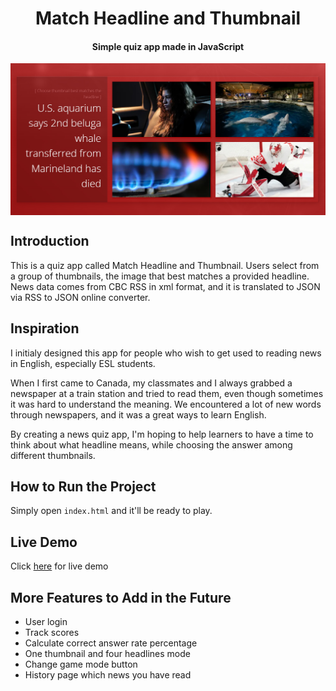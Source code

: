 <h1 align="center">Match Headline and Thumbnail</h1>
<h4 align="center">Simple quiz app made in JavaScript</h4>
<img src="images/app-image.jpg" align="center">

## Introduction
This is a quiz app called Match Headline and Thumbnail. Users select from a group of thumbnails, the image that best matches a provided headline. News data comes from CBC RSS in xml format, and it is translated to JSON via RSS to JSON online converter.

## Inspiration
I initialy designed this app for people who wish to get used to reading news in English, especially ESL students. 

When I first came to Canada, my classmates and I always grabbed a newspaper at a train station and tried to read them, even though sometimes it was hard to understand the meaning. We encountered a lot of new words through newspapers, and it was a great ways to learn English.

By creating a news quiz app, I'm hoping to help learners to have a time to think about what headline means, while choosing the answer among different thumbnails.

## How to Run the Project
Simply open ``index.html`` and it'll be ready to play.

## Live Demo

Click [here](https://suefrontend.github.io/match-headline-and-thumbnail-vanilla-js/) for live demo


## More Features to Add in the Future
- User login
- Track scores
- Calculate correct answer rate percentage
- One thumbnail and four headlines mode
- Change game mode button
- History page which news you have read
